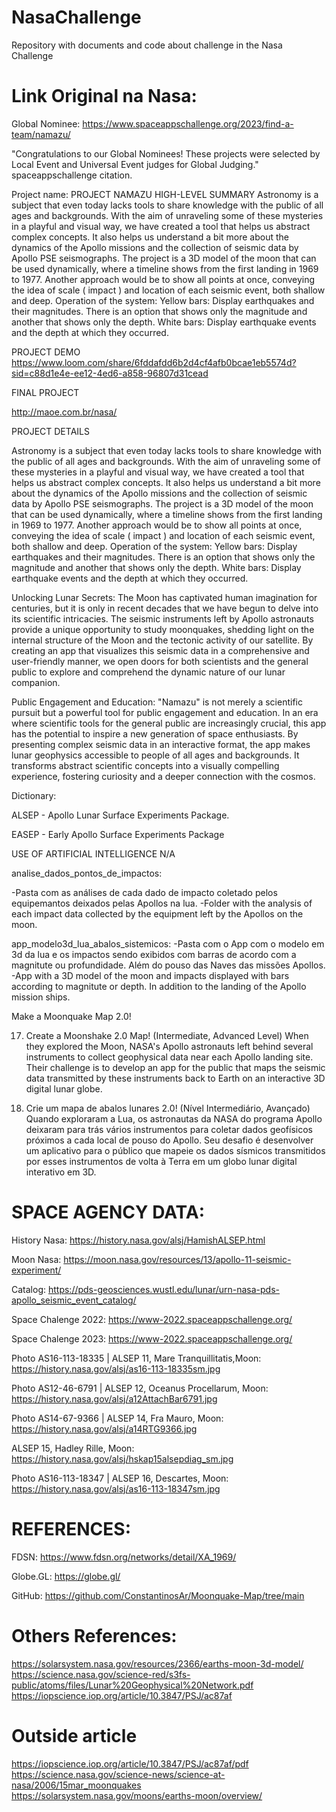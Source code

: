 
# NasaChallenge
Repository with documents and code about challenge in the Nasa Challenge

# Link Original na Nasa:

Global Nominee: 
https://www.spaceappschallenge.org/2023/find-a-team/namazu/


"Congratulations to our Global Nominees! These projects were selected by Local Event and Universal Event judges for Global Judging."
spaceappschallenge citation.


Project name: PROJECT NAMAZU
HIGH-LEVEL SUMMARY
Astronomy is a subject that even today lacks tools to share knowledge with the public of all ages and backgrounds. With the aim of unraveling some of these mysteries in a playful and visual way, we have created a tool that helps us abstract complex concepts. It also helps us understand a bit more about the dynamics of the Apollo missions and the collection of seismic data by Apollo PSE seismographs. The project is a 3D model of the moon that can be used dynamically, where a timeline shows from the first landing in 1969 to 1977. Another approach would be to show all points at once, conveying the idea of scale ( impact ) and location of each seismic event, both shallow and deep. Operation of the system: Yellow bars: Display earthquakes and their magnitudes. There is an option that shows only the magnitude and another that shows only the depth. White bars: Display earthquake events and the depth at which they occurred.


PROJECT DEMO
https://www.loom.com/share/6fddafdd6b2d4cf4afb0bcae1eb5574d?sid=c88d1e4e-ee12-4ed6-a858-96807d31cead



FINAL PROJECT

http://maoe.com.br/nasa/



PROJECT DETAILS

Astronomy is a subject that even today lacks tools to share knowledge with the public of all ages and backgrounds. With the aim of unraveling some of these mysteries in a playful and visual way, we have created a tool that helps us abstract complex concepts. It also helps us understand a bit more about the dynamics of the Apollo missions and the collection of seismic data by Apollo PSE seismographs. The project is a 3D model of the moon that can be used dynamically, where a timeline shows from the first landing in 1969 to 1977. Another approach would be to show all points at once, conveying the idea of scale ( impact ) and location of each seismic event, both shallow and deep. Operation of the system: Yellow bars: Display earthquakes and their magnitudes. There is an option that shows only the magnitude and another that shows only the depth. White bars: Display earthquake events and the depth at which they occurred.

Unlocking Lunar Secrets: The Moon has captivated human imagination for centuries, but it is only in recent decades that we have begun to delve into its scientific intricacies. The seismic instruments left by Apollo astronauts provide a unique opportunity to study moonquakes, shedding light on the internal structure of the Moon and the tectonic activity of our satellite. By creating an app that visualizes this seismic data in a comprehensive and user-friendly manner, we open doors for both scientists and the general public to explore and comprehend the dynamic nature of our lunar companion.

Public Engagement and Education: "Namazu" is not merely a scientific pursuit but a powerful tool for public engagement and education. In an era where scientific tools for the general public are increasingly crucial, this app has the potential to inspire a new generation of space enthusiasts. By presenting complex seismic data in an interactive format, the app makes lunar geophysics accessible to people of all ages and backgrounds. It transforms abstract scientific concepts into a visually compelling experience, fostering curiosity and a deeper connection with the cosmos. 

Dictionary:

ALSEP - Apollo Lunar Surface Experiments Package.

EASEP - Early Apollo Surface Experiments Package

USE OF ARTIFICIAL INTELLIGENCE
N/A



analise_dados_pontos_de_impactos: 

-Pasta com as análises de cada dado de impacto coletado pelos equipemantos deixados pelas Apollos na lua.
-Folder with the analysis of each impact data collected by the equipment left by the Apollos on the moon.


app_modelo3d_lua_abalos_sistemicos: 
-Pasta com o App com o modelo em 3d da lua e os impactos sendo exibidos com barras de acordo com a magnitute ou profundidade. Além do pouso das Naves das missões Apollos.
-App with a 3D model of the moon and impacts displayed with bars according to magnitute or depth. In addition to the landing of the Apollo mission ships.


Make a Moonquake Map 2.0!

17. Create a Moonshake 2.0 Map! (Intermediate, Advanced Level)
When they explored the Moon, NASA's Apollo astronauts left behind several instruments to collect geophysical data near each Apollo landing site. Their challenge is to develop an app for the public that maps the seismic data transmitted by these instruments back to Earth on an interactive 3D digital lunar globe.


17. Crie um mapa de abalos lunares 2.0! (Nível Intermediário, Avançado)
Quando exploraram a Lua, os astronautas da NASA do programa Apollo deixaram para trás vários instrumentos para coletar dados geofísicos próximos a cada local de pouso do Apollo. Seu desafio é desenvolver um aplicativo para o público que mapeie os dados sísmicos transmitidos por esses instrumentos de volta à Terra em um globo lunar digital interativo em 3D.



# SPACE AGENCY DATA:

History Nasa:
https://history.nasa.gov/alsj/HamishALSEP.html

Moon Nasa:
https://moon.nasa.gov/resources/13/apollo-11-seismic-experiment/

Catalog:
https://pds-geosciences.wustl.edu/lunar/urn-nasa-pds-apollo_seismic_event_catalog/

Space Chalenge 2022:
https://www-2022.spaceappschallenge.org/


Space Chalenge 2023:
https://www-2022.spaceappschallenge.org/

Photo AS16-113-18335 | ALSEP 11, Mare Tranquillitatis,Moon:
https://history.nasa.gov/alsj/as16-113-18335sm.jpg

Photo AS12-46-6791 | ALSEP 12, Oceanus Procellarum, Moon:
https://history.nasa.gov/alsj/a12AttachBar6791.jpg

Photo AS14-67-9366 | ALSEP 14, Fra Mauro, Moon:
https://history.nasa.gov/alsj/a14RTG9366.jpg

ALSEP 15, Hadley Rille, Moon:
https://history.nasa.gov/alsj/hskap15alsepdiag_sm.jpg

Photo AS16-113-18347 | ALSEP 16, Descartes, Moon:
https://history.nasa.gov/alsj/as16-113-18347sm.jpg




# REFERENCES:

FDSN:
https://www.fdsn.org/networks/detail/XA_1969/

Globe.GL:
https://globe.gl/

GitHub:
https://github.com/ConstantinosAr/Moonquake-Map/tree/main



# Others References:
https://solarsystem.nasa.gov/resources/2366/earths-moon-3d-model/
https://science.nasa.gov/science-red/s3fs-public/atoms/files/Lunar%20Geophysical%20Network.pdf
https://iopscience.iop.org/article/10.3847/PSJ/ac87af

# Outside article
https://iopscience.iop.org/article/10.3847/PSJ/ac87af/pdf
https://science.nasa.gov/science-news/science-at-nasa/2006/15mar_moonquakes
https://solarsystem.nasa.gov/moons/earths-moon/overview/
